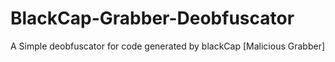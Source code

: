 # BlackCap-Grabber-Deobfuscator
A Simple deobfuscator for code generated by blackCap [Malicious Grabber]
